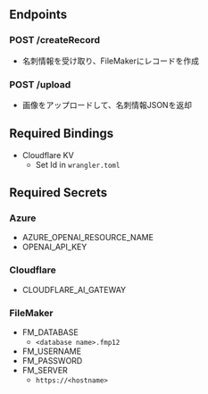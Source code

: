 ## Endpoints
### POST /createRecord
- 名刺情報を受け取り、FileMakerにレコードを作成

### POST /upload
- 画像をアップロードして、名刺情報JSONを返却

## Required Bindings
- Cloudflare KV
  - Set Id in `wrangler.toml`

## Required Secrets
### Azure
- AZURE_OPENAI_RESOURCE_NAME
- OPENAI_API_KEY

### Cloudflare
- CLOUDFLARE_AI_GATEWAY

### FileMaker
- FM_DATABASE
  - `<database name>.fmp12`
- FM_USERNAME
- FM_PASSWORD
- FM_SERVER
  - `https://<hostname>`
